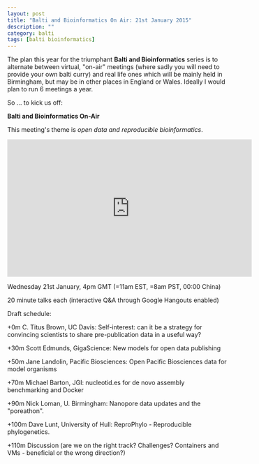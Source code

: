 ```yaml
---
layout: post
title: "Balti and Bioinformatics On Air: 21st January 2015"
description: ""
category: balti
tags: [balti bioinformatics]
---
```


The plan this year for the triumphant **Balti and Bioinformatics**
series is to alternate between virtual, "on-air" meetings (where
sadly you will need to provide your own balti curry) and real 
life ones which will be mainly held in Birmingham, but may be
in other places in England or Wales. Ideally I would plan to run
6 meetings a year.

So ... to kick us off:

**Balti and Bioinformatics On-Air**

This meeting's theme is *open data and reproducible bioinformatics*.

<iframe width="560" height="315" src="https://www.youtube.com/embed/ZACVcJt0oJA" frameborder="0" allowfullscreen></iframe>

Wednesday 21st January, 4pm GMT (=11am EST, =8am PST, 00:00 China)

20 minute talks each (interactive Q&A through Google Hangouts enabled)

Draft schedule:

+0m C. Titus Brown, UC Davis: Self-interest: can it be a strategy for convincing scientists to share pre-publication data in a useful way?

+30m Scott Edmunds, GigaScience: New models for open data publishing

+50m Jane Landolin, Pacific Biosciences: Open Pacific Biosciences data for model organisms

+70m Michael Barton, JGI: nucleotid.es for de novo assembly benchmarking and Docker

+90m Nick Loman, U. Birmingham: Nanopore data updates and the "poreathon".

+100m Dave Lunt, University of Hull: ReproPhylo - Reproducible phylogenetics.

+110m Discussion (are we on the right track? Challenges? Containers and VMs - beneficial or the wrong direction?)

